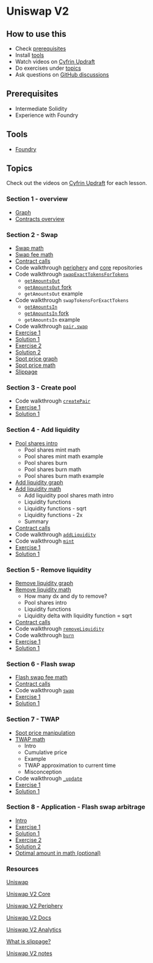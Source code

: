 # Uniswap V2

## How to use this

- Check [prerequisites](#prerequisites)
- Install [tools](#tools)
- Watch videos on [Cyfrin Updraft](https://updraft.cyfrin.io/courses/uniswap-v2)
- Do exercises under [topics](#topics)
- Ask questions on [GitHub discussions](https://github.com/Cyfrin/advanced-defi-2024/discussions)

## Prerequisites

- Intermediate Solidity
- Experience with Foundry

## Tools

- [Foundry](https://github.com/foundry-rs/foundry/tree/master)

## Topics

Check out the videos on [Cyfrin Updraft](https://updraft.cyfrin.io/courses/uniswap-v2) for each lesson.

### Section 1 - overview

- [Graph](https://www.desmos.com/calculator/z7z2donayo)
- [Contracts overview](./excalidraw/amm/uniswap-v2/uniswap_v2.png)

### Section 2 - Swap

- [Swap math](./excalidraw/amm/uniswap-v2/uniswap_v2_math.png)
- [Swap fee math](./excalidraw/amm/uniswap-v2/uniswap_v2_math.png)
- [Contract calls](./excalidraw/amm/uniswap-v2/uniswap_v2.png)
- Code walkthrough [periphery](https://github.com/Uniswap/v2-periphery) and [core](https://github.com/Uniswap/v2-core) repositories
- Code walkthrough [`swapExactTokensForTokens`](https://github.com/Uniswap/v2-periphery/blob/0335e8f7e1bd1e8d8329fd300aea2ef2f36dd19f/contracts/UniswapV2Router02.sol#L224-L237)
  - [`getAmountsOut`](https://github.com/Uniswap/v2-periphery/blob/0335e8f7e1bd1e8d8329fd300aea2ef2f36dd19f/contracts/libraries/UniswapV2Library.sol#L62-L70)
  - [`getAmountsOut` fork](./foundry/test/uniswap-v2/UniswapV2SwapAmounts.test.sol)
  - `getAmountsOut` example
- Code walkthrough `swapTokensForExactTokens`
  - [`getAmountsIn`](https://github.com/Uniswap/v2-periphery/blob/0335e8f7e1bd1e8d8329fd300aea2ef2f36dd19f/contracts/libraries/UniswapV2Library.sol#L73-L82)
  - [`getAmountsIn` fork](./foundry/test/uniswap-v2/UniswapV2SwapAmounts.test.sol)
  - `getAmountsIn` example
- Code walkthrough [`pair.swap`](https://github.com/Uniswap/v2-core/blob/ee547b17853e71ed4e0101ccfd52e70d5acded58/contracts/UniswapV2Pair.sol#L159-L187)
- [Exercise 1](./foundry/test/uniswap-v2/exercises/UniswapV2Swap.test.sol)
- [Solution 1](./foundry/test/uniswap-v2/solutions/UniswapV2Swap.test.sol)
- [Exercise 2](./foundry/test/uniswap-v2/exercises/UniswapV2Swap.test.sol)
- [Solution 2](./foundry/test/uniswap-v2/solutions/UniswapV2Swap.test.sol)
- [Spot price graph](https://www.desmos.com/calculator/z7z2donayo)
- [Spot price math](./excalidraw/amm/uniswap-v2/uniswap_v2.png)
- [Slippage](./excalidraw/amm/slippage.png)

### Section 3 - Create pool

- Code walkthrough [`createPair`](https://github.com/Uniswap/v2-core/blob/ee547b17853e71ed4e0101ccfd52e70d5acded58/contracts/UniswapV2Factory.sol#L23-L38)
- [Exercise 1](./foundry/test/uniswap-v2/exercises/UniswapV2Factory.test.sol)
- [Solution 1](./foundry/test/uniswap-v2/solutions/UniswapV2Factory.test.sol)

### Section 4 - Add liquidity

- [Pool shares intro](./excalidraw/amm/pool_shares.png)
  - Pool shares mint math
  - Pool shares mint math example
  - Pool shares burn
  - Pool shares burn math
  - Pool shares burn math example
- [Add liquidity graph](https://www.desmos.com/calculator/z7z2donayo)
- [Add liquidity math](./excalidraw/amm/uniswap-v2/uniswap_v2_math.png)
  - Add liquidity pool shares math intro
  - Liquidity functions
  - Liquidity functions - sqrt
  - Liquidity functions - 2x
  - Summary
- [Contract calls](./excalidraw/amm/uniswap-v2/uniswap_v2.png)
- Code walkthrough [`addLiquidity`](https://github.com/Uniswap/v2-periphery/blob/0335e8f7e1bd1e8d8329fd300aea2ef2f36dd19f/contracts/UniswapV2Router02.sol#L77-L100)
- Code walkthrough [`mint`](https://github.com/Uniswap/v2-core/blob/ee547b17853e71ed4e0101ccfd52e70d5acded58/contracts/UniswapV2Pair.sol#L110-L131)
- [Exercise 1](./foundry/test/uniswap-v2/exercises/UniswapV2Liquidity.test.sol)
- [Solution 1](./foundry/test/uniswap-v2/solutions/UniswapV2Liquidity.test.sol)

### Section 5 - Remove liquidity

- [Remove liquidity graph](https://www.desmos.com/calculator/z7z2donayo)
- [Remove liquidity math](./excalidraw/amm/uniswap-v2/uniswap_v2_math.png)
  - How many dx and dy to remove?
  - Pool shares intro
  - Liquidity functions
  - Liquidity delta with liquidity function = sqrt
- [Contract calls](./excalidraw/amm/uniswap-v2/uniswap_v2.png)
- Code walkthrough [`removeLiquidity`](https://github.com/Uniswap/v2-periphery/blob/0335e8f7e1bd1e8d8329fd300aea2ef2f36dd19f/contracts/UniswapV2Router02.sol#L103-L119)
- Code walkthrough [`burn`](https://github.com/Uniswap/v2-core/blob/ee547b17853e71ed4e0101ccfd52e70d5acded58/contracts/UniswapV2Pair.sol#L134-L156)
- [Exercise 1](./foundry/test/uniswap-v2/exercises/UniswapV2Liquidity.test.sol)
- [Solution 1](./foundry/test/uniswap-v2/solutions/UniswapV2Liquidity.test.sol)

### Section 6 - Flash swap

- [Flash swap fee math](./excalidraw/amm/uniswap-v2/uniswap_v2_math.png)
- [Contract calls](./excalidraw/amm/uniswap-v2/uniswap_v2.png)
- Code walkthrough [`swap`](https://github.com/Uniswap/v2-core/blob/ee547b17853e71ed4e0101ccfd52e70d5acded58/contracts/UniswapV2Pair.sol#L172)
- [Exercise 1](./foundry/test/uniswap-v2/exercises/UniswapV2FlashSwap.sol)
- [Solution 1](./foundry/test/uniswap-v2/solutions/UniswapV2FlashSwap.sol)

### Section 7 - TWAP

- [Spot price manipulation](./excalidraw/amm/uniswap-v2/uniswap_v2_spot_price_oracle.png)
- [TWAP math](./excalidraw/amm/uniswap-v2/uniswap_v2_twap.png)
  - Intro
  - Cumulative price
  - Example
  - TWAP approximation to current time
  - Misconception
- Code walkthrough [`_update`](https://github.com/Uniswap/v2-core/blob/ee547b17853e71ed4e0101ccfd52e70d5acded58/contracts/UniswapV2Pair.sol#L75-L81)
- [Exercise 1](./foundry/test/uniswap-v2/exercises/UniswapV2Twap.sol)
- [Solution 1](./foundry/test/uniswap-v2/solutions/UniswapV2Twap.sol)

### Section 8 - Application - Flash swap arbitrage

- [Intro](./excalidraw/amm/uniswap-v2/uniswap_v2_arb.png)
- [Exercise 1](./foundry/test/uniswap-v2/exercises/UniswapV2Arb1.sol)
- [Solution 1](./foundry/test/uniswap-v2/solutions/UniswapV2Arb1.sol)
- [Exercise 2](./foundry/test/uniswap-v2/exercises/UniswapV2Arb2.sol)
- [Solution 2](./foundry/test/uniswap-v2/solutions/UniswapV2Arb2.sol)
- [Optimal amount in math (optional)](./excalidraw/amm/uniswap-v2/uniswap_v2_arb_optimal_amount_in.png)

### Resources

[Uniswap](https://uniswap.org/)

[Uniswap V2 Core](https://github.com/Uniswap/v2-core/)

[Uniswap V2 Periphery](https://github.com/Uniswap/v2-periphery/)

[Uniswap V2 Docs](https://docs.uniswap.org/contracts/v2/overview)

[Uniswap V2 Analytics](https://v2.info.uniswap.org/home)

[What is slippage?](https://support.uniswap.org/hc/en-us/articles/8643879653261-What-is-Price-Slippage)

[Uniswap V2 notes](./notes/uni-v2)
